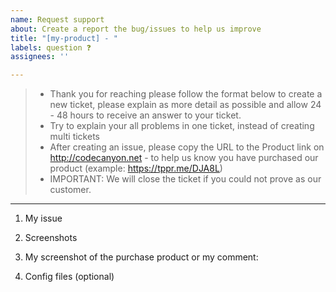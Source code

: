```yaml
---
name: Request support
about: Create a report the bug/issues to help us improve
title: "[my-product] - "
labels: question ❓
assignees: ''

---
```


> - Thank you for reaching please follow the format below to create a new ticket, please explain as more detail as possible and allow 24 - 48 hours to receive an answer to your ticket.
> - Try to explain your all problems in one ticket, instead of creating multi tickets 
> - After creating an issue, please copy the URL to the Product link on http://codecanyon.net - to help us know you have purchased our product (example: https://tppr.me/DJA8L)
> - IMPORTANT: We will close the ticket if you could not prove as our customer.

---------

1. My issue

2. Screenshots

3. My screenshot of the purchase product or my comment:

3. Config files (optional)

